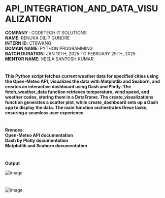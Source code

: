 # API_INTEGRATION_AND_DATA_VISUALIZATION

**COMPANY** : CODETECH IT SOLUTIONS  
**NAME**: RENUKA DILIP GUNDRE   
**INTERN ID**: CT6WKNQ  
**DOMAIN NAME**: PYTHON PROGRAMMING   
**BATCH DURATION**: JAN 10TH, 2025 TO FEBRUARY 25TH, 2025   
**MENTOR NAME**:  NEELA SANTOSH KUMAR    

#   
**This Python script fetches current weather data for specified cities using the Open-Meteo API, visualizes the data with Matplotlib and Seaborn, and creates an interactive dashboard using Dash and Plotly. The fetch_weather_data function retrieves temperature, wind speed, and weather codes, storing them in a DataFrame. The create_visualizations function generates a scatter plot, while create_dashboard sets up a Dash app to display the data. The main function orchestrates these tasks, ensuring a seamless user experience.**
# 
**Rrences:**  
**Open-Meteo API documentation**  
**Dash by Plotly documentation**  
**Matplotlib and Seaborn documentation**

# 
**Output**  


![image](https://github.com/user-attachments/assets/65437e9e-b6e5-469e-8124-d77ec6c6eb9d)
#
![image](https://github.com/user-attachments/assets/f5dafecf-ac87-4b43-9723-88c0f9a88f30)

